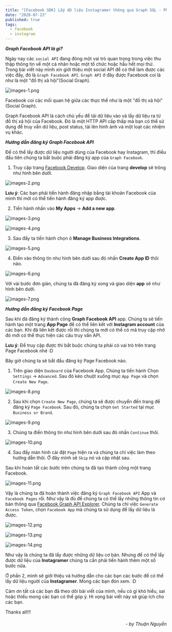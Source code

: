 ```yaml
---
title: "[Facebook SDK] Lấy dữ liệu Instagramer thông qua Graph SQL - Phần 1"
date: "2020-07-23"
published: true
tags:
  - facebook
  - instagram
---
```


***Graph Facebook API là gì?***

Ngày nay các `social API` đang đóng một vai trò quan trọng trong việc thu thập thông tin về một cá nhân hoặc một tổ chức hoặc hầu hết mọi thứ. Trong bài viết này mình xin giới thiệu một social API để có thể làm được các việc đấy, đó là `Graph Facebook API`.
`Graph API` ở đây được Facebook coi là như là một "đồ thị xã hội"(Social Graph).

![images-1.png](/images-1.png)

Facebook coi các mối quan hệ giữa các thực thể như là một "đồ thị xã hội"(Social Graph).

Graph Facebook API là cách chủ yếu để tải dữ liệu vào và lấy dữ liệu ra từ đồ thị xã hội của Facebook. Đó là một HTTP API cấp thấp mà bạn có thể sử dụng để truy vấn dữ liệu, post status, tải lên hình ảnh và một loạt các nhiệm vụ khác.

***Hướng dẫn đăng ký Graph Facebook API***

Để có thể lấy được dữ liệu người dùng của Facebook hay Instagram, thì điều đầu tiên chúng ta bắt buộc phải đăng ký app của `Graph Facebook`.
  1. Truy cập trang [Facebook Develop](https://developers.facebook.com/). Giao diện của trang __develop__ sẽ trông như hình bên dưới.

  ![images-2.png](/images-2.png)

  __Lưu ý__: Các bạn phải tiến hành đăng nhập bằng tài khoản Facebook của mình thì mới có thể tiến hành đăng ký app được.

  2. Tiến hành nhấn vào __My Apps__ -> __Add a new app__.

  ![images-3.png](/images-3.png)<br>

  ![images-4.png](/images-4.png)<br>

  3. Sau đấy ta tiến hành chọn ô __Manage Business Integrations__.

  ![images-5.png](/images-5.png)<br>

  4. Điền vào thông tin như hình bên dưới sau đó nhấn __Create App ID__ thôi nào.

  ![images-6.png](/images-6.png)<br>

Với vài bước đơn giản, chúng ta đã đăng ký xong và giao diện __app__ sẽ như hình bên dưới.

  ![images-7.png](/images-7.png)<br>

***Hướng dẫn đăng ký Facebook Page***

Sau khi đã đăng ký thành công __Graph Facebook API__ app. Chúng ta sẽ tiến hành tạo một trang __App Page__ để có thể liên kết với __Instagram account__ của các bạn. Khi đã liên kết được rồi thì chúng ta mới có thể có mã truy cập nhờ đó mới có thể thực hiện các câu truy vấn API.

__Lưu ý__: Để truy cập được thì bắt buộc chúng ta phải có vai trò trên trang Page Facebook nhé :D

Bây giờ chúng ta sẽ bắt đầu đăng ký Page Facebook nào.<br>

  1. Trên giao diện `Dasboard` của Facebook App. Chúng ta tiến hành Chọn `Settings` -> `Advanced`. Sau đó kéo chuột xuống mục `App Page` và chọn `Create New Page`.

  ![images-8.png](/images-8.png)<br>

  2. Sau khi chọn `Create New Page`, chúng ta sẽ được chuyển đến trang để đăng ký `Page Facebook`. Sau đó, chúng ta chọn `Get Started` tại mục `Business or Brand`.

  ![images-9.png](/images-9.png)<br>

  3. Chúng ta điền thông tin như hình bên dưới sau đó nhấn `Continue` thôi.

  ![images-10.png](/images-10.png)<br>

  4. Sau đấy màn hình cài đặt `Page` hiện ra và chúng ta chỉ việc làm theo hướng dẫn thôi. Ở đây mình sẽ `Skip` nó và cập nhật sau.

Sau khi hoàn tất các bước trên chúng ta đã tạo thành công một trang Facebook.

  ![images-11.png](/images-11.png)<br>

Vậy là chúng ta đã hoàn thành việc đăng ký `Graph Facebook API` App và `Facebook Pages` rồi. Như vậy là đủ để chúng ta có thể lấy những thông tin cơ bản thông qua [Facebook Graph API Explorer](https://developers.facebook.com/tools/explorer). Chúng ta chỉ việc `Generate Access Token`, chọn `Facebook App` mà chúng ta sử dụng để lấy dữ liệu là được.

![images-12.png](/images-12.png)

![images-13.png](/images-13.png)

![images-14.png](/images-14.png)

Như vậy là chúng ta đã lấy được những dữ liệu cơ bản. Nhưng để có thể lấy được dữ liệu của __Instagramer__ chúng ta cần phải tiến hành thêm một số bước nữa.

Ở phần 2, mình sẽ giới thiệu và hướng dẫn cho các bạn các bước để có thể lấy dữ liệu người của __Instagramer__. Mong các bạn đón xem. :D

Cảm ơn tất cả các bạn đã theo dõi bài viết của mình, nếu có gì khó hiểu, sai hoặc thiếu mong các bạn có thể góp ý. Hi vọng bài viết này sẽ giúp ích cho các bạn.

Thanks all!!!

######                    *<div style="text-align: right"> - by Thuận Nguyễn </div>*
